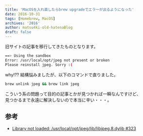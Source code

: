 ```yaml
---
title: 'MacOSを入れ直したらbrew upgradeでエラーが出るようになった'
date: 2016-10-31
tags: [Homebrew, MacOS]
archives: '2016'
author: matsu4ki-old-hatenaBlog
draft: false
---
```


<div class="notification">
旧サイトの記事を移行してきたものとなります。
</div>

```bash
==> Using the sandbox
Error: /usr/local/opt/jpeg not present or broken
Please reinstall jpeg. Sorry :(
```

why!??
結構悩みましたが、以下のコマンドで直りました。

```bash
brew unlink jpeg && brew link jpeg
```

こういう系の問題って目的の記事とかが見つかれば一瞬なんですけど、  
見つかるまで永遠に解決しないので本当に辛い・・・。

## 参考

- [Library not loaded: /usr/local/opt/jpeg/lib/libjpeg.8.dylib #323](https://github.com/lovell/sharp/issues/323)
